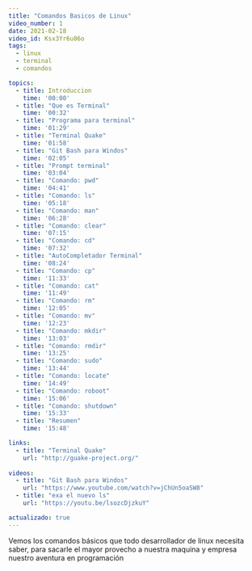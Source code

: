 ```yaml
---
title: "Comandos Basicos de Linux"
video_number: 1
date: 2021-02-18
video_id: Ksx3Yr6u86o
tags:
  - linux
  - terminal
  - comandos

topics:
  - title: Introduccion
    time: '00:00'
  - title: "Que es Terminal"
    time: '00:32'
  - title: "Programa para terminal"
    time: '01:29'
  - title: "Terminal Quake"
    time: '01:58'
  - title: "Git Bash para Windos"
    time: '02:05'
  - title: "Prompt terminal"
    time: '03:04'
  - title: "Comando: pwd"
    time: '04:41'
  - title: "Comando: ls"
    time: '05:18'
  - title: "Comando: man"
    time: '06:28'
  - title: "Comando: clear"
    time: '07:15'
  - title: "Comando: cd"
    time: '07:32'
  - title: "AutoCompletador Terminal"
    time: '08:24'
  - title: "Comando: cp"
    time: '11:33'
  - title: "Comando: cat"
    time: '11:49'
  - title: "Comando: rm"
    time: '12:05'
  - title: "Comando: mv"
    time: '12:23'
  - title: "Comando: mkdir"
    time: '13:03'
  - title: "Comando: rmdir"
    time: '13:25'
  - title: "Comando: sudo"
    time: '13:44'
  - title: "Comando: locate"
    time: '14:49'
  - title: "Comando: roboot"
    time: '15:06'
  - title: "Comando: shutdown"
    time: '15:33'
  - title: "Resumen"
    time: '15:48'

links:
  - title: "Terminal Quake"
    url: "http://guake-project.org/"
    
videos:
  - title: "Git Bash para Windos"
    url: "https://www.youtube.com/watch?v=jChUn5oaSW8"
  - title: "exa el nuevo ls"
    url: "https://youtu.be/lsozcDjzkuY"

actualizado: true
---
```


Vemos los comandos básicos que todo desarrollador de linux necesita saber, para sacarle el mayor provecho a nuestra maquina y empresa nuestro aventura en programación
